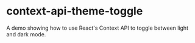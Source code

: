 # context-api-theme-toggle
A demo showing how to use React's Context API to toggle between light and dark mode.
